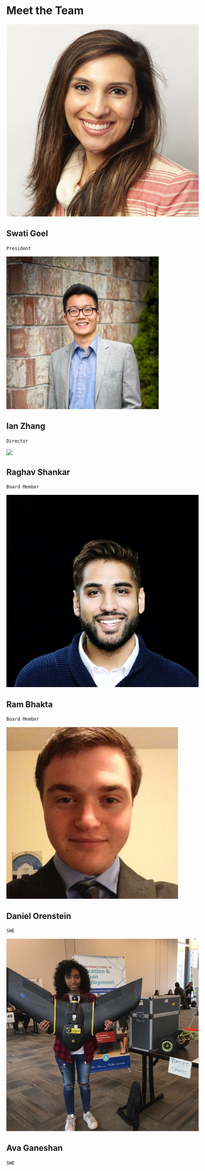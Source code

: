 # Meet the Team


![](images/swati.png)

## Swati Goel
    President
    
![](images/ian.png)

## Ian Zhang
    Director
    
![](images/raghav.png)

## Raghav Shankar
    Board Member
    
![](images/ram.png)

## Ram Bhakta
    Board Member
    
![](images/dan.png)

## Daniel Orenstein
    SWE
    
![](images/av.png)

## Ava Ganeshan
    SWE

